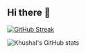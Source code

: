 ## Hi there 👋

[![GitHub Streak](http://github-readme-streak-stats.herokuapp.com?user=TestSubjectUser&theme=dark&exclude_days=Sun)](https://git.io/streak-stats)

![Khushal's GitHub stats](https://github-readme-stats.vercel.app/api?username=TestSubjectUser&show_icons=true&theme=radical)
